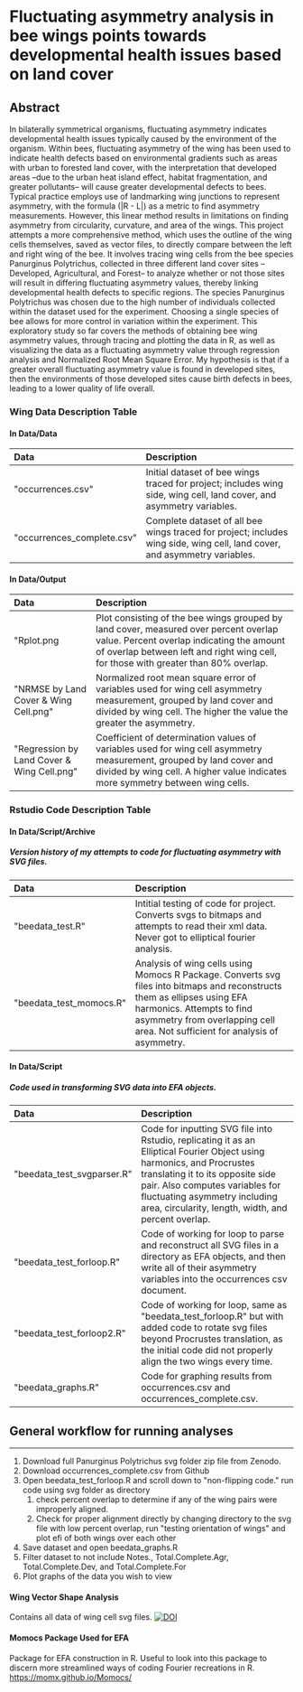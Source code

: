 # Fluctuating asymmetry analysis in bee wings points towards developmental health issues based on land cover

## Abstract

In bilaterally symmetrical organisms, fluctuating asymmetry indicates developmental health issues typically caused by the environment of the organism. Within bees, fluctuating asymmetry of the wing has been used to indicate health defects based on environmental gradients such as areas with urban to forested land cover, with the interpretation that developed areas –due to the urban heat island effect, habitat fragmentation, and greater pollutants– will cause greater developmental defects to bees. Typical practice employs use of landmarking wing junctions to represent asymmetry, with the formula (|R - L|) as a metric to find asymmetry measurements. However, this linear method results in limitations on finding asymmetry from circularity, curvature, and area of the wings. This project attempts a more comprehensive method, which uses the outline of the wing cells themselves, saved as vector files, to directly compare between the left and right wing of the bee. It involves tracing wing cells from the bee species Panurginus Polytrichus, collected in three different land cover sites –Developed, Agricultural, and Forest– to analyze whether or not those sites will result in differing fluctuating asymmetry values, thereby linking developmental health defects to specific regions. The species Panurginus Polytrichus was chosen due to the high number of individuals collected within the dataset used for the experiment. Choosing a single species of bee allows for more control in variation within the experiment. This exploratory study so far covers the methods of obtaining bee wing asymmetry values, through tracing and plotting the data in R, as well as visualizing the data as a fluctuating asymmetry value through regression analysis and Normalized Root Mean Square Error. My hypothesis is that if a greater overall fluctuating asymmetry value is found in developed sites, then the environments of those developed sites cause birth defects in bees, leading to a lower quality of life overall.

### Wing Data Description Table

#### In Data/Data
|Data|Description|
|:---|:---|
|"occurrences.csv"|Initial dataset of bee wings traced for project; includes wing side, wing cell, land cover, and asymmetry variables.|
|"occurrences_complete.csv"|Complete dataset of all bee wings traced for project; includes wing side, wing cell, land cover, and asymmetry variables.|

#### In Data/Output
|Data|Description|
|:---|:---|
|"Rplot.png|Plot consisting of the bee wings grouped by land cover, measured over percent overlap value. Percent overlap indicating the amount of overlap between left and right wing cell, for those with greater than 80% overlap.|
|"NRMSE by Land Cover & Wing Cell.png"|Normalized root mean square error of variables used for wing cell asymmetry measurement, grouped by land cover and divided by wing cell. The higher the value the greater the asymmetry.|
|"Regression by Land Cover & Wing Cell.png"|Coefficient of determination values of variables used for wing cell asymmetry measurement, grouped by land cover and divided by wing cell. A higher value indicates more symmetry between wing cells.|

### Rstudio Code Description Table

#### In Data/Script/Archive
##### Version history of my attempts to code for fluctuating asymmetry with SVG files.
|Data|Description|
|:---|:---|
|"beedata_test.R"|Intitial testing of code for project. Converts svgs to bitmaps and attempts to read their xml data. Never got to elliptical fourier analysis.|
|"beedata_test_momocs.R"|Analysis of wing cells using Momocs R Package. Converts svg files into bitmaps and reconstructs them as ellipses using EFA harmonics. Attempts to find asymmetry from overlapping cell area. Not sufficient for analysis of asymmetry.|


#### In Data/Script
##### Code used in transforming SVG data into EFA objects.
|Data|Description|
|:---|:---|
|"beedata_test_svgparser.R"|Code for inputting SVG file into Rstudio, replicating it as an Elliptical Fourier Object using harmonics, and Procrustes translating it to its opposite side pair. Also computes variables for fluctuating asymmetry including area, circularity, length, width, and percent overlap.|
|"beedata_test_forloop.R"|Code of working for loop to parse and reconstruct all SVG files in a directory as EFA objects, and then write all of their asymmetry variables into the occurrences csv document.|
|"beedata_test_forloop2.R"|Code of working for loop, same as "beedata_test_forloop.R" but with added code to rotate svg files beyond Procrustes translation, as the initial code did not properly align the two wings every time.|
|"beedata_graphs.R"|Code for graphing results from occurrences.csv and occurrences_complete.csv.|

## General workflow for running analyses

----------------------------------------------------------------------------
1. Download full Panurginus Polytrichus svg folder zip file from Zenodo.
2. Download occurrences_complete.csv from Github
3. Open beedata_test_forloop.R and scroll down to "non-flipping code." run code using svg folder as directory
     1. check percent overlap to determine if any of the wing pairs were improperly aligned.
     2. Check for proper alignment directly by changing directory to the svg file with low percent overlap, run "testing orientation of wings" and plot efi of both wings over each other
5. Save dataset and open beedata_graphs.R
6. Filter dataset to not include Notes., Total.Complete.Agr, Total.Complete.Dev, and Total.Complete.For
7. Plot graphs of the data you wish to view

#### Wing Vector Shape Analysis

Contains all data of wing cell svg files.
[![DOI](https://zenodo.org/badge/DOI/10.5281/zenodo.16619668.svg)](https://doi.org/10.5281/zenodo.16619668)

#### Momocs Package Used for EFA

Package for EFA construction in R. Useful to look into this package to discern more streamlined ways of coding Fourier recreations in R.
https://momx.github.io/Momocs/


